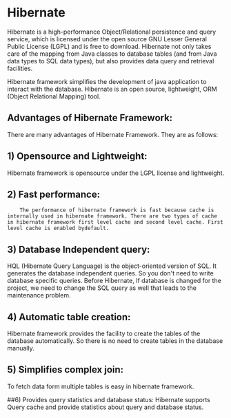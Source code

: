 # Hibernate

Hibernate is a high-performance Object/Relational persistence and query service, which is licensed under the open source GNU Lesser General Public License (LGPL) and is free to download. Hibernate not only takes care of the mapping from Java classes to database tables (and from Java data types to SQL data types), but also provides data query and retrieval facilities.

Hibernate framework simplifies the development of java application to interact with the database. Hibernate is an open source, lightweight, ORM (Object Relational Mapping) tool.

## Advantages of Hibernate Framework:
There are many advantages of Hibernate Framework. They are as follows:

## 1) Opensource and Lightweight:
Hibernate framework is opensource under the LGPL license and lightweight.

## 2) Fast performance:
		The performance of hibernate framework is fast because cache is internally used in hibernate framework. There are two types of cache in hibernate framework first level cache and second level cache. First level cache is enabled bydefault.

## 3) Database Independent query:
HQL (Hibernate Query Language) is the object-oriented version of SQL. It generates the database independent queries. So you don't need to write database specific queries. Before Hibernate, If database is changed for the project, we need to change the SQL query as well that leads to the maintenance problem.

## 4) Automatic table creation:
Hibernate framework provides the facility to create the tables of the database automatically. So there is no need to create tables in the database manually.

## 5) Simplifies complex join:
To fetch data form multiple tables is easy in hibernate framework.

##6) Provides query statistics and database status:
Hibernate supports Query cache and provide statistics about query and database status.